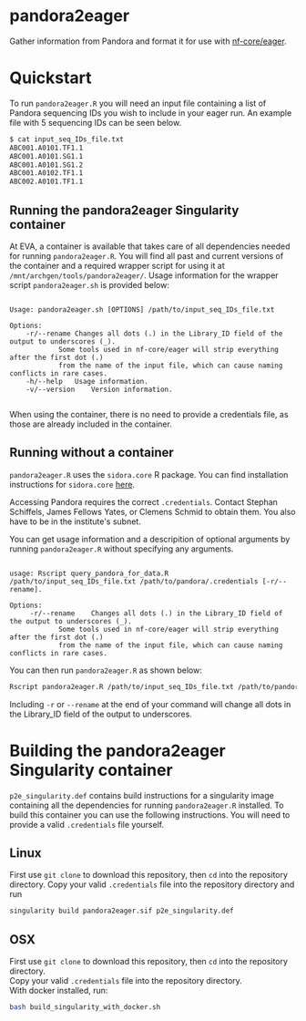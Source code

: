 # pandora2eager
Gather information from Pandora and format it for use with [nf-core/eager](https://nf-co.re/eager).

# Quickstart

To run `pandora2eager.R` you will need an input file containing a list of Pandora sequencing IDs you
wish to include in your eager run. An example file with 5 sequencing IDs can be seen below.
```bash
$ cat input_seq_IDs_file.txt
ABC001.A0101.TF1.1
ABC001.A0101.SG1.1
ABC001.A0101.SG1.2
ABC001.A0102.TF1.1
ABC002.A0101.TF1.1
```

## Running the pandora2eager Singularity container

At EVA, a container is available that takes care of all dependencies needed for running `pandora2eager.R`.
You will find all past and current versions of the container and a required wrapper script for using it 
at `/mnt/archgen/tools/pandora2eager/`. Usage information for the wrapper script `pandora2eager.sh` is 
provided below:

```

Usage: pandora2eager.sh [OPTIONS] /path/to/input_seq_IDs_file.txt

Options:
	-r/--rename	Changes all dots (.) in the Library_ID field of the output to underscores (_).
			Some tools used in nf-core/eager will strip everything after the first dot (.)
			from the name of the input file, which can cause naming conflicts in rare cases.
	-h/--help	Usage information.
	-v/--version	Version information.


```

When using the container, there is no need to provide a credentials file, as those are already included in the container.

## Running without a container
`pandora2eager.R` uses the `sidora.core` R package. You can find installation instructions for `sidora.core`
[here](https://github.com/sidora-tools/sidora.core). 

Accessing Pandora requires the correct `.credentials`. Contact Stephan Schiffels, James Fellows Yates, 
or Clemens Schmid to obtain them. You also have to be in the institute's subnet.

You can get usage information and a descripition of optional arguments by running `pandora2eager.R`
without specifying any arguments.
```

usage: Rscript query_pandora_for_data.R /path/to/input_seq_IDs_file.txt /path/to/pandora/.credentials [-r/--rename].

Options:
	 -r/--rename	Changes all dots (.) in the Library_ID field of the output to underscores (_).
			Some tools used in nf-core/eager will strip everything after the first dot (.)
			from the name of the input file, which can cause naming conflicts in rare cases.

```



You can then run `pandora2eager.R` as shown below:
```bash
Rscript pandora2eager.R /path/to/input_seq_IDs_file.txt /path/to/pandora/.credentials
```

Including `-r` or `--rename` at the end of your command will change all dots in the 
Library_ID field of the output to underscores.

# Building the pandora2eager Singularity container
`p2e_singularity.def` contains build instructions for a singularity image containing all the 
dependencies for running `pandora2eager.R` installed. To build this container you can use the
following instructions. You will need to provide a valid `.credentials` file yourself.

## Linux
First use `git clone` to download this repository, then `cd` into the repository directory.
Copy your valid `.credentials` file into the repository directory and run
```bash
singularity build pandora2eager.sif p2e_singularity.def
```

## OSX
First use `git clone` to download this repository, then `cd` into the repository directory.</br>
Copy your valid `.credentials` file into the repository directory.</br>
With docker installed, run:
```bash
bash build_singularity_with_docker.sh
```
